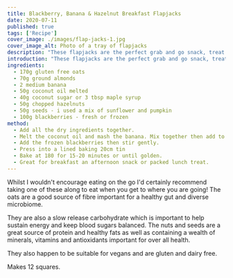 ```yaml
---
title: Blackberry, Banana & Hazelnut Breakfast Flapjacks
date: 2020-07-11
published: true
tags: ['Recipe']
cover_image: ./images/flap-jacks-1.jpg
cover_image_alt: Photo of a tray of flapjacks
description: "These flapjacks are the perfect grab and go snack, treat or breakfast."
introduction: "These flapjacks are the perfect grab and go snack, treat or breakfast."
ingredients:
  - 170g gluten free oats
  - 70g ground almonds
  - 2 medium banana
  - 50g coconut oil melted
  - 40g coconut sugar or 3 tbsp maple syrup
  - 50g chopped hazelnuts
  - 50g seeds - i used a mix of sunflower and pumpkin
  - 100g blackberries - fresh or frozen
method:
  - Add all the dry ingredients together.
  - Melt the coconut oil and mash the banana. Mix together then add to the dry oat mixture.
  - Add the frozen blackberries then stir gently.
  - Press into a lined baking 20cm tin
  - Bake at 180 for 15-20 minutes or until golden.
  - Great for breakfast an afternoon snack or packed lunch treat.
---
```

Whilst I wouldn't encourage eating on the go I'd certainly recommend taking one of these along to eat when you get to where you are going! The oats are a good source of fibre important for a healthy gut and diverse microbiome.

They are also a slow release carbohydrate which is important to help sustain energy and keep blood sugars balanced. The nuts and seeds are a great source of protein and healthy fats as well as containing a wealth of minerals, vitamins and antioxidants important for over all health.

They also happen to be suitable for vegans and are gluten and dairy free.

Makes 12 squares.